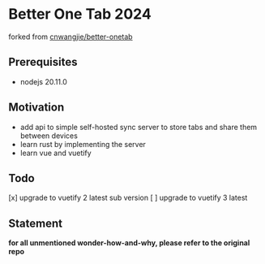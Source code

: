 # Better One Tab 2024

forked from [cnwangjie/better-onetab](https://github.com/cnwangjie/better-onetab) 

## Prerequisites

* nodejs 20.11.0

## Motivation

* add api to simple self-hosted sync server to store tabs and share them between devices
* learn rust by implementing the server
* learn vue and vuetify

## Todo

[x] upgrade to vuetify 2 latest sub version
[ ] upgrade to vuetify 3 latest

## Statement

**for all unmentioned wonder-how-and-why, please refer to the original repo**
